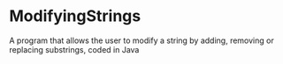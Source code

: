 # ModifyingStrings
A program that allows the user to modify a string by adding, removing or replacing substrings, coded in Java

